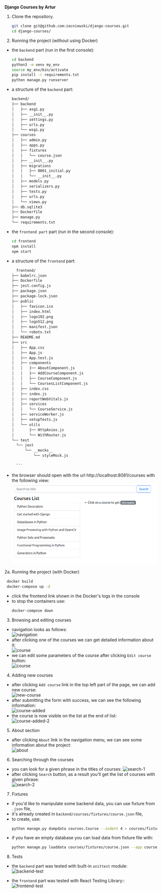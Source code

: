 **Django Courses by Artur**

1. Clone the repository. 
    ```bash
    git clone git@github.com:zacniewski/django-courses.git
    cd django-courses/
    ```  

2. Running the project (without using Docker)  
  - the `backend` part (run in the first console):  

    ```bash
    cd backend
    python3 -m venv my_env
    source my_env/bin/activate
    pip install -r requirements.txt
    python manage.py runserver
    ```
    
  - a structure of the `backend` part:  
    ```bash
    backend/
    ├── backend
    │   ├── asgi.py
    │   ├── __init__.py
    │   ├── settings.py
    │   ├── urls.py
    │   └── wsgi.py
    ├── courses
    │   ├── admin.py
    │   ├── apps.py
    │   ├── fixtures
    │   │   └── course.json
    │   ├── __init__.py
    │   ├── migrations
    │   │   ├── 0001_initial.py
    │   │   └── __init__.py
    │   ├── models.py
    │   ├── serializers.py
    │   ├── tests.py
    │   ├── urls.py
    │   └── views.py
    ├── db.sqlite3
    ├── Dockerfile
    ├── manage.py
    └── requirements.txt
    ```
  - the `frontend part` part (run in the second console):
    ```bash
    cd frontend
    npm install
    npm start
    ```
  - a structure of the `frontend` part:  
      ```bash
        frontend/
    ├── babelrc.json
    ├── Dockerfile
    ├── jest.config.js
    ├── package.json
    ├── package-lock.json
    ├── public
    │   ├── favicon.ico
    │   ├── index.html
    │   ├── logo192.png
    │   ├── logo512.png
    │   ├── manifest.json
    │   └── robots.txt
    ├── README.md
    ├── src
    │   ├── App.css
    │   ├── App.js
    │   ├── App.test.js
    │   ├── components
    │   │   ├── AboutComponent.js
    │   │   ├── AddCourseComponent.js
    │   │   ├── CourseComponent.js
    │   │   └── CoursesListComponent.js
    │   ├── index.css
    │   ├── index.js
    │   ├── reportWebVitals.js
    │   ├── services
    │   │   └── CourseService.js
    │   ├── serviceWorker.js
    │   ├── setupTests.js
    │   └── utils
    │       ├── HttpAxios.js
    │       └── WithRouter.js
    └── test
        └── jest
            └── __mocks__
                └── styleMock.js
    
        ```

  - the browser should open with the url http://localhost:8081/courses with the following view:  
  ![start](assets/start.png)

2a. Running the project (with Docker)  
   ```bash
    docker build
    docker-compose up -d
   ```
- click the frontend link shown in the Docker's logs in the console  
- to stop the containers use:  
    ```bash
    docker-compose down
   ```

3. Browsing and editing courses
- navigation looks as follows:  
![navigation](assets/navigation.png)  
- after clicking one of the courses we can get detailed information about it:  
![course](assets/course.png)
- we can edit some parameters of the course after clicking `Edit course` button:  
![course](assets/course-edition.png)  

4. Adding new courses
- after clicking `Add course` link in the top left part of the page, we can add new course:    
![new-course](assets/new-course.png)
- after submitting the form with success, we can see the following information:    
![course-added](assets/course-added.png)
- the course is now visible on the list at the end of list:    
![course-added-2](assets/course-added-2.png)

5. About section
- after clicking `About` link in the navigation menu, we can see some information about the project:  
![about](assets/about.png)

6. Searching through the courses
- you can look for a given phrase in the titles of courses: 
![search-1](assets/search-1.png)
- after clicking `Search` button, as a result you'll get the list of courses with given phrase:  
![search-2](assets/search-2.png)

7. Fixtures
- if you'd like to manipulate some backend data, you can use fixture from `.json` file,
- it's already created in `backend/courses/fixtures/course.json` file,
- to create, use:  
     ```bash
    python manage.py dumpdata courses.Course --indent 4 > courses/fixtures/course.json
     ```
- if you have an empty database you can load data from fixture file with:    
     ```bash
    python manage.py loaddata courses/fixtures/course.json --app courses.Course 
     ```
  
8. Tests  
  - the `backend` part was tested with built-in `unittest` module:  
![backend-test](assets/backend-test.png)

  - the `frontend` part was tested with React Testing Library::  
![frontend-test](assets/frontend-test.png)  
